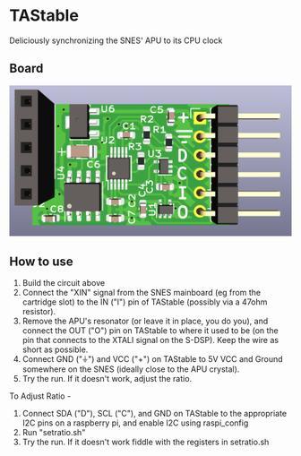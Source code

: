 # TAStable
Deliciously synchronizing the SNES' APU to its CPU clock

## Board
![Schematic](https://github.com/rasteri/TAStable/blob/main/images/board.png?raw=true)

## How to use 
1. Build the circuit above
2. Connect the "XIN" signal from the SNES mainboard (eg from the cartridge slot) to the IN ("I") pin of TAStable (possibly via a 47ohm resistor).
3. Remove the APU's resonator (or leave it in place, you do you), and connect the OUT ("O") pin on TAStable to where it used to be (on the pin that connects to the XTALI signal on the S-DSP). Keep the wire as short as possible.
4. Connect GND ("⏚") and VCC ("+") on TAStable to 5V VCC and Ground somewhere on the SNES (ideally close to the APU crystal).
5. Try the run. If it doesn't work, adjust the ratio.

To Adjust Ratio - 
1. Connect SDA ("D"), SCL ("C"), and GND on TAStable to the appropriate I2C pins on a raspberry pi, and enable I2C using raspi_config
2. Run "setratio.sh"
3. Try the run. If it doesn't work fiddle with the registers in setratio.sh
